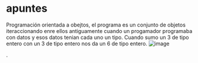 # apuntes
Programación orientada a obejtos, el programa es un conjunto de objetos iteraccionando enre ellos
antiguamente cuando un progamador programaba con datos y esos datos tenian cada uno un tipo.
Cuando sumo un 3 de tipo entero con un 3 de tipo entero nos da un 6 de tipo entero. 
![image](https://github.com/user-attachments/assets/7b41ec4b-7909-4096-a22a-8a8fd674fa6d)

.
